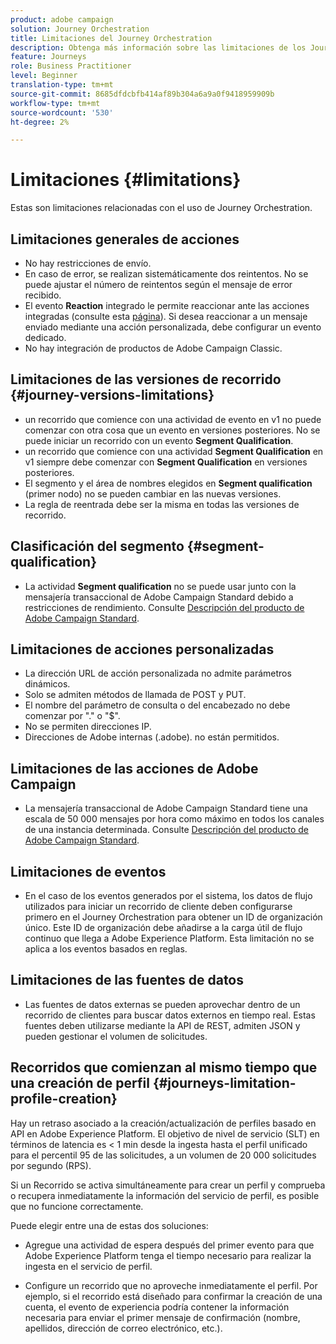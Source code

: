 ```yaml
---
product: adobe campaign
solution: Journey Orchestration
title: Limitaciones del Journey Orchestration
description: Obtenga más información sobre las limitaciones de los Journey Orchestration
feature: Journeys
role: Business Practitioner
level: Beginner
translation-type: tm+mt
source-git-commit: 8685dfdcbfb414af89b304a6a9a0f9418959909b
workflow-type: tm+mt
source-wordcount: '530'
ht-degree: 2%

---
```



# Limitaciones {#limitations}

Estas son limitaciones relacionadas con el uso de Journey Orchestration.

## Limitaciones generales de acciones

* No hay restricciones de envío. 
* En caso de error, se realizan sistemáticamente dos reintentos. No se puede ajustar el número de reintentos según el mensaje de error recibido. 
* El evento **Reaction** integrado le permite reaccionar ante las acciones integradas (consulte esta [página](../building-journeys/reaction-events.md)). Si desea reaccionar a un mensaje enviado mediante una acción personalizada, debe configurar un evento dedicado. 
* No hay integración de productos de Adobe Campaign Classic.

## Limitaciones de las versiones de recorrido {#journey-versions-limitations}

* un recorrido que comience con una actividad de evento en v1 no puede comenzar con otra cosa que un evento en versiones posteriores. No se puede iniciar un recorrido con un evento **Segment Qualification**.
* un recorrido que comience con una actividad **Segment Qualification** en v1 siempre debe comenzar con **Segment Qualification** en versiones posteriores.
* El segmento y el área de nombres elegidos en **Segment qualification** (primer nodo) no se pueden cambiar en las nuevas versiones.
* La regla de reentrada debe ser la misma en todas las versiones de recorrido.

## Clasificación del segmento {#segment-qualification}

* La actividad **Segment qualification** no se puede usar junto con la mensajería transaccional de Adobe Campaign Standard debido a restricciones de rendimiento. Consulte [Descripción del producto de Adobe Campaign Standard](https://helpx.adobe.com/legal/product-descriptions/campaign-standard.html). 
 

## Limitaciones de acciones personalizadas

* La dirección URL de acción personalizada no admite parámetros dinámicos. 
* Solo se admiten métodos de llamada de POST y PUT. 
* El nombre del parámetro de consulta o del encabezado no debe comenzar por &quot;.&quot; o &quot;$&quot;. 
* No se permiten direcciones IP. 
* Direcciones de Adobe internas (.adobe). no están permitidos.
 

## Limitaciones de las acciones de Adobe Campaign

* La mensajería transaccional de Adobe Campaign Standard tiene una escala de 50 000 mensajes por hora como máximo en todos los canales de una instancia determinada. Consulte [Descripción del producto de Adobe Campaign Standard](https://helpx.adobe.com/legal/product-descriptions/campaign-standard.html). 
 

## Limitaciones de eventos

* En el caso de los eventos generados por el sistema, los datos de flujo utilizados para iniciar un recorrido de cliente deben configurarse primero en el Journey Orchestration para obtener un ID de organización único. Este ID de organización debe añadirse a la carga útil de flujo continuo que llega a Adobe Experience Platform. Esta limitación no se aplica a los eventos basados en reglas.
 

## Limitaciones de las fuentes de datos

* Las fuentes de datos externas se pueden aprovechar dentro de un recorrido de clientes para buscar datos externos en tiempo real. Estas fuentes deben utilizarse mediante la API de REST, admiten JSON y pueden gestionar el volumen de solicitudes.

## Recorridos que comienzan al mismo tiempo que una creación de perfil {#journeys-limitation-profile-creation}

Hay un retraso asociado a la creación/actualización de perfiles basado en API en Adobe Experience Platform. El objetivo de nivel de servicio (SLT) en términos de latencia es &lt; 1 min desde la ingesta hasta el perfil unificado para el percentil 95 de las solicitudes, a un volumen de 20 000 solicitudes por segundo (RPS).

Si un Recorrido se activa simultáneamente para crear un perfil y comprueba o recupera inmediatamente la información del servicio de perfil, es posible que no funcione correctamente.

Puede elegir entre una de estas dos soluciones:

* Agregue una actividad de espera después del primer evento para que Adobe Experience Platform tenga el tiempo necesario para realizar la ingesta en el servicio de perfil.

* Configure un recorrido que no aproveche inmediatamente el perfil. Por ejemplo, si el recorrido está diseñado para confirmar la creación de una cuenta, el evento de experiencia podría contener la información necesaria para enviar el primer mensaje de confirmación (nombre, apellidos, dirección de correo electrónico, etc.).